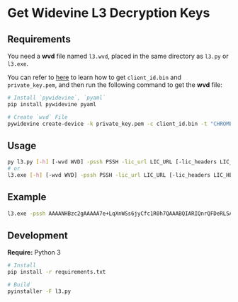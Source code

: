 # Get Widevine L3 Decryption Keys

## Requirements

You need a **wvd** file named `l3.wvd`, placed in the same directory as `l3.py` or `l3.exe`.

You can refer to [here](https://forum.videohelp.com/threads/408031-Dumping-Your-own-L3-CDM-with-Android-Studio) to learn how to get `client_id.bin` and `private_key.pem`, and then run the following command to get the **wvd** file:

```bash
# Install `pywidevine`, `pyaml`
pip install pywidevine pyaml

# Create `wvd` File
pywidevine create-device -k private_key.pem -c client_id.bin -t "CHROME" -l 3 -o wvd
```

## Usage

```bash
py l3.py [-h] [-wvd WVD] -pssh PSSH -lic_url LIC_URL [-lic_headers LIC_HEADERS]
# or
l3.exe [-h] [-wvd WVD] -pssh PSSH -lic_url LIC_URL [-lic_headers LIC_HEADERS]
```

## Example

```bash
l3.exe -pssh AAAANHBzc2gAAAAA7e+LqXnWSs6jyCfc1R0h7QAAABQIARIQnrQFDeRLSAKTLifXUIPiZg== -lic_url https://drm-widevine-licensing.axtest.net/AcquireLicense -lic_header "{ \"x-axdrm-message\": \"eyJhbGciOiJIUzI1NiIsInR5cCI6IkpXVCJ9.eyJ2ZXJzaW9uIjoxLCJjb21fa2V5X2lkIjoiYjMzNjRlYjUtNTFmNi00YWUzLThjOTgtMzNjZWQ1ZTMxYzc4IiwibWVzc2FnZSI6eyJ0eXBlIjoiZW50aXRsZW1lbnRfbWVzc2FnZSIsImtleXMiOlt7ImlkIjoiOWViNDA1MGQtZTQ0Yi00ODAyLTkzMmUtMjdkNzUwODNlMjY2IiwiZW5jcnlwdGVkX2tleSI6ImxLM09qSExZVzI0Y3Iya3RSNzRmbnc9PSJ9XX19.4lWwW46k-oWcah8oN18LPj5OLS5ZU-_AQv7fe0JhNjA\" }"
```

## Development

**Require:** Python 3

```bash
# Install
pip install -r requirements.txt

# Build
pyinstaller -F l3.py
```
